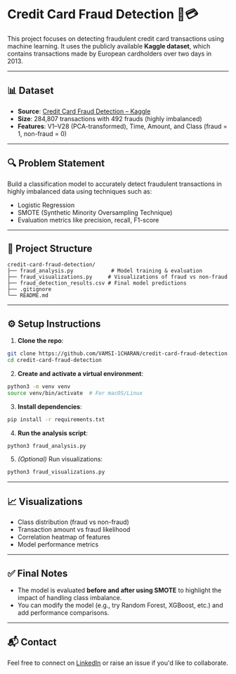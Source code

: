 # Credit Card Fraud Detection 🚨💳

This project focuses on detecting fraudulent credit card transactions using machine learning. It uses the publicly available **Kaggle dataset**, which contains transactions made by European cardholders over two days in 2013.

---

## 📊 Dataset

* **Source**: [Credit Card Fraud Detection – Kaggle](https://www.kaggle.com/datasets/mlg-ulb/creditcardfraud)
* **Size**: 284,807 transactions with 492 frauds (highly imbalanced)
* **Features**: V1–V28 (PCA-transformed), Time, Amount, and Class (fraud = 1, non-fraud = 0)

---

## 🔍 Problem Statement

Build a classification model to accurately detect fraudulent transactions in highly imbalanced data using techniques such as:

* Logistic Regression
* SMOTE (Synthetic Minority Oversampling Technique)
* Evaluation metrics like precision, recall, F1-score

---

## 🧪 Project Structure

```
credit-card-fraud-detection/
├── fraud_analysis.py            # Model training & evaluation
├── fraud_visualizations.py     # Visualizations of fraud vs non-fraud
├── fraud_detection_results.csv # Final model predictions
├── .gitignore
└── README.md
```

---

## ⚙️ Setup Instructions

1. **Clone the repo**:

```bash
git clone https://github.com/VAMSI-1CHARAN/credit-card-fraud-detection.git
cd credit-card-fraud-detection
```

2. **Create and activate a virtual environment**:

```bash
python3 -m venv venv
source venv/bin/activate  # For macOS/Linux
```

3. **Install dependencies**:

```bash
pip install -r requirements.txt
```

4. **Run the analysis script**:

```bash
python3 fraud_analysis.py
```

5. *(Optional)* Run visualizations:

```bash
python3 fraud_visualizations.py
```

---

## 📈 Visualizations

* Class distribution (fraud vs non-fraud)
* Transaction amount vs fraud likelihood
* Correlation heatmap of features
* Model performance metrics

---

## ✅ Final Notes

* The model is evaluated **before and after using SMOTE** to highlight the impact of handling class imbalance.
* You can modify the model (e.g., try Random Forest, XGBoost, etc.) and add performance comparisons.

---

## 📬 Contact

Feel free to connect on [LinkedIn](https://www.linkedin.com/) or raise an issue if you'd like to collaborate.
